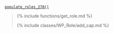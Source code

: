 <p><code><a href="https://developer.wordpress.org/reference/functions/populate_roles_270/">populate_roles_270()</a></code></p>

<blockquote>

{% include functions/get_role.md %}

{% include classes/WP_Role/add_cap.md %}

</blockquote>
